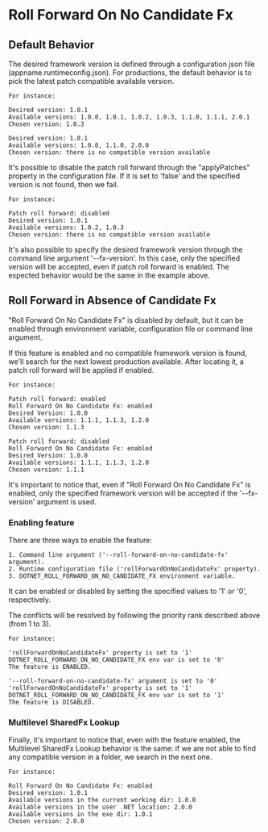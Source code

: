 # Roll Forward On No Candidate Fx

## Default Behavior

The desired framework version is defined through a configuration json file (appname.runtimeconfig.json). For productions, the default behavior is to pick the latest patch compatible available version.

	For instance:

	Desired version: 1.0.1
	Available versions: 1.0.0, 1.0.1, 1.0.2, 1.0.3, 1.1.0, 1.1.1, 2.0.1
	Chosen version: 1.0.3

	Desired version: 1.0.1
	Available versions: 1.0.0, 1.1.0, 2.0.0
	Chosen version: there is no compatible version available

It's possible to disable the patch roll forward through the "applyPatches" property in the configuration file. If it is  set to 'false' and the specified version is not found, then we fail.

	For instance:

	Patch roll forward: disabled
	Desired version: 1.0.1
	Available versions: 1.0.2, 1.0.3
	Chosen version: there is no compatible version available

It's also possible to specify the desired framework version through the command line argument '--fx-version'. In this case, only the specified version will be accepted, even if patch roll forward is enabled. The expected behavior would be the same in the example above.

## Roll Forward in Absence of Candidate Fx

"Roll Forward On No Candidate Fx" is disabled by default, but it can be enabled through environment variable, configuration file or command line argument.

If this feature is enabled and no compatible framework version is found, we'll search for the next lowest production available. After locating it, a patch roll forward will be applied if enabled.

	For instance:

	Patch roll forward: enabled
	Roll Forward On No Candidate Fx: enabled
	Desired Version: 1.0.0
	Available versions: 1.1.1, 1.1.3, 1.2.0
	Chosen version: 1.1.3

	Patch roll forward: disabled
	Roll Forward On No Candidate Fx: enabled
	Desired Version: 1.0.0
	Available versions: 1.1.1, 1.1.3, 1.2.0
	Chosen version: 1.1.1

It's important to notice that, even if "Roll Forward On No Candidate Fx" is enabled, only the specified framework version will be accepted if the '--fx-version' argument is used.

### Enabling feature

There are three ways to enable the feature:

	1. Command line argument ('--roll-forward-on-no-candidate-fx' argument).
	2. Runtime configuration file ('rollForwardOnNoCandidateFx' property).
	3. DOTNET_ROLL_FORWARD_ON_NO_CANDIDATE_FX environment variable.

It can be enabled or disabled by setting the specified values to '1' or '0', respectively.

The conflicts will be resolved by following the priority rank described above (from 1 to 3).

	For instance:

	'rollForwardOnNoCandidateFx' property is set to '1'
	DOTNET_ROLL_FORWARD_ON_NO_CANDIDATE_FX env var is set to '0'
	The feature is ENABLED.

	'--roll-forward-on-no-candidate-fx' argument is set to '0'
	'rollForwardOnNoCandidateFx' property is set to '1'
	DOTNET_ROLL_FORWARD_ON_NO_CANDIDATE_FX env var is set to '1'
	The feature is DISABLED.

### Multilevel SharedFx Lookup

Finally, it's important to notice that, even with the feature enabled, the Multilevel SharedFx Lookup behavior is the same: if we are not able to find any compatible version in a folder, we search in the next one.

	For instance:

	Roll Forward On No Candidate Fx: enabled
	Desired version: 1.0.1
	Available versions in the current working dir: 1.0.0
	Available versions in the user .NET location: 2.0.0
	Available versions in the exe dir: 1.0.1
	Chosen version: 2.0.0